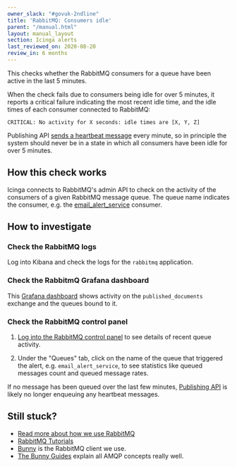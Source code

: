 ```yaml
---
owner_slack: "#govuk-2ndline"
title: 'RabbitMQ: Consumers idle'
parent: "/manual.html"
layout: manual_layout
section: Icinga alerts
last_reviewed_on: 2020-08-20
review_in: 6 months
---
```


This checks whether the RabbitMQ consumers for a queue have been active in the last 5 minutes.

When the check fails due to consumers being idle for over 5 minutes, it reports a critical
failure indicating the most recent idle time, and the idle times of each consumer connected
to RabbitMQ:

```
CRITICAL: No activity for X seconds: idle times are [X, Y, Z]
```

Publishing API [sends a heartbeat message][heartbeat_messages] every minute, so in principle
the system should never be in a state in which all consumers have been idle for over 5 minutes.

## How this check works

Icinga connects to RabbitMQ's admin API to check on the activity of the consumers of
a given RabbitMQ message queue. The queue name indicates the consumer, e.g. the [email_alert_service] consumer.

## How to investigate

### Check the RabbitMQ logs

Log into Kibana and check the logs for the `rabbitmq` application.

### Check the RabbitmQ Grafana dashboard

This [Grafana dashboard][rabbitmq_grafana_dashboard] shows activity on the `published_documents`
exchange and the queues bound to it.

### Check the RabbitMQ control panel

1. [Log into the RabbitMQ control panel][rabbitmq_control_panel] to see details of recent
queue activity.

2. Under the "Queues" tab, click on the name of the queue that triggered the alert, e.g. `email_alert_service`,
to see statistics like queued messages count and queued message rates.

If no message has been queued over the last few minutes, [Publishing API][publishing_api] is
likely no longer enqueuing any heartbeat messages.


## Still stuck?

* [Read more about how we use RabbitMQ](/manual/rabbitmq.html)
* [RabbitMQ Tutorials](https://www.rabbitmq.com/getstarted.html)
* [Bunny](https://github.com/ruby-amqp/bunny) is the RabbitMQ client we use.
* [The Bunny Guides](http://rubybunny.info/articles/guides.html) explain all
  AMQP concepts really well.

[publishing_api]: https://github.com/alphagov/publishing-api
[rabbitmq_control_panel]: /manual/rabbitmq.html#connecting-to-the-rabbitmq-web-control-panel
[heartbeat_messages]: https://github.com/alphagov/publishing-api/blob/d2552f681e772c9e4f5afb3a76605630fa4a588c/lib/tasks/heartbeat_messages.rake
[rabbitmq_grafana_dashboard]: https://grafana.publishing.service.gov.uk/dashboard/file/rabbitmq.json
[email_alert_service]: https://github.com/alphagov/email-alert-service
